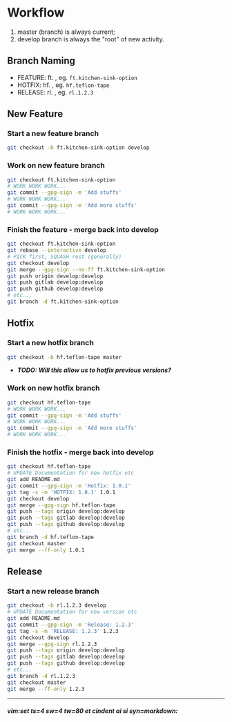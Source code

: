 # Workflow #

1. master (branch) is always current;
1. develop branch is always the "root" of new activity.

## Branch Naming ##

* FEATURE: ft.*<feature>* , eg. `ft.kitchen-sink-option`
* HOTFIX:  hf.*<hotfix>*  , eg. `hf.teflon-tape`
* RELEASE: rl.*<release>* , eg. `rl.1.2.3`

## New Feature ##

### Start a new feature branch ###

```bash
git checkout -b ft.kitchen-sink-option develop
```

### Work on new feature branch ###

```bash
git checkout ft.kitchen-sink-option
# WORK WORK WORK...
git commit --gpg-sign -m 'Add stuffs'
# WORK WORK WORK...
git commit --gpg-sign -m 'Add more stuffs'
# WORK WORK WORK...
```

### Finish the feature - merge back into develop ###

```bash
git checkout ft.kitchen-sink-option
git rebase --interactive develop
# PICK first, SQUASH rest (generally)
git checkout develop
git merge --gpg-sign --no-ff ft.kitchen-sink-option
git push origin develop:develop
git push gitlab develop:develop
git push github develop:develop
# etc...
git branch -d ft.kitchen-sink-option
```

## Hotfix ##

### Start a new hotfix branch ###

```bash
git checkout -b hf.teflon-tape master
```
* ***TODO: Will this allow us to hotfix previous versions?***

### Work on new hotfix branch ###

```bash
git checkout hf.teflon-tape
# WORK WORK WORK...
git commit --gpg-sign -m 'Add stuffs'
# WORK WORK WORK...
git commit --gpg-sign -m 'Add more stuffs'
# WORK WORK WORK...
```

### Finish the hotfix - merge back into develop ###

```bash
git checkout hf.teflon-tape
# UPDATE Documentation for new hotfix etc
git add README.md
git commit --gpg-sign -m 'Hotfix: 1.0.1'
git tag -s -m 'HOTFIX: 1.0.1' 1.0.1
git checkout develop
git merge --gpg-sign hf.teflon-tape
git push --tags origin develop:develop
git push --tags gitlab develop:develop
git push --tags github develop:develop
# etc...
git branch -d hf.teflon-tape
git checkout master
git merge --ff-only 1.0.1
```

## Release ##

### Start a new release branch ###

```bash
git checkout -b rl.1.2.3 develop
# UPDATE Documentation for new version etc
git add README.md
git commit --gpg-sign -m 'Release: 1.2.3'
git tag -s -m 'RELEASE: 1.2.3' 1.2.3
git checkout develop
git merge --gpg-sign rl.1.2.3
git push --tags origin develop:develop
git push --tags gitlab develop:develop
git push --tags github develop:develop
# etc...
git branch -d rl.1.2.3
git checkout master
git merge --ff-only 1.2.3
```



----
##### vim:set ts=4 sw=4 tw=80 et cindent ai si syn=markdown: #####
